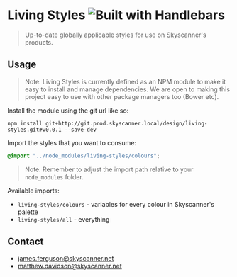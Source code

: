 # Living Styles ![Built with Handlebars](http://pixel-cookers.github.io/built-with-badges/sass/sass-long-flat.png)

> Up-to-date globally applicable styles for use on Skyscanner's products.

## Usage

> Note: Living Styles is currently defined as an NPM module to make it easy to install and manage dependencies. We are open to 
making this project easy to use with other package managers too (Bower etc).

Install the module using the git url like so:

```shell
npm install git+http://git.prod.skyscanner.local/design/living-styles.git#v0.0.1 --save-dev
```

Import the styles that you want to consume:

```scss
@import "../node_modules/living-styles/colours";
```

> Note: Remember to adjust the import path relative to your `node_modules` folder.

Available imports:

- `living-styles/colours` - variables for every colour in Skyscanner's palette 
- `living-styles/all` - everything

## Contact
- james.ferguson@skyscanner.net
- matthew.davidson@skyscanner.net